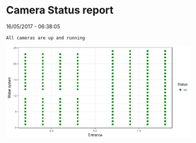Camera Status report
================
16/05/2017 - 06:38:05

    All cameras are up and running

![](camreport_files/figure-markdown_github/unnamed-chunk-2-1.png)
